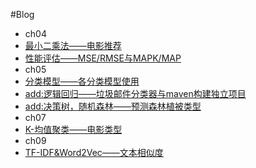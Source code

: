 #Blog
- ch04
 - [最小二乘法——电影推荐](http://blog.csdn.net/u011239443/article/details/51752904)
 - [性能评估——MSE/RMSE与MAPK/MAP](http://blog.csdn.net/u011239443/article/details/51788781)
- ch05
 - [分类模型——各分类模型使用](http://blog.csdn.net/u011239443/article/details/51672245) 
 - [add:逻辑回归——垃圾邮件分类器与maven构建独立项目](http://blog.csdn.net/u011239443/article/details/51655469)
 - [add:决策树，随机森林——预测森林植被类型](http://blog.csdn.net/u011239443/article/details/51858825)
- ch07
 - [K-均值聚类——电影类型](http://blog.csdn.net/u011239443/article/details/51707802) 
- ch09
 - [TF-IDF&Word2Vec——文本相似度](http://blog.csdn.net/u011239443/article/details/51728659) 
